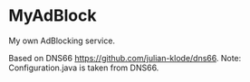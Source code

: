 # MyAdBlock

My own AdBlocking service. 


Based on DNS66 https://github.com/julian-klode/dns66. 
Note: Configuration.java is taken from DNS66.

